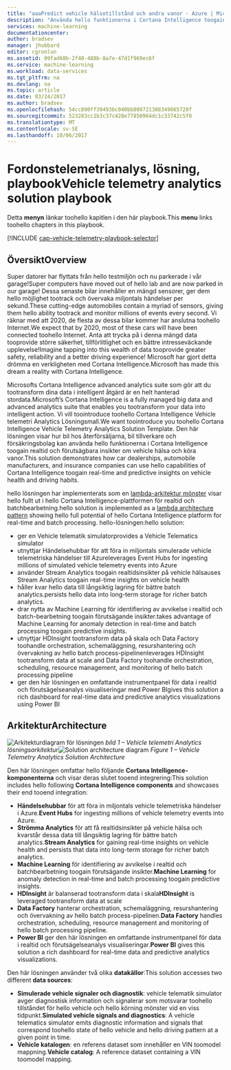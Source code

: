 ```yaml
---
title: "aaaPredict vehicle hälsotillstånd och andra vanor - Azure | Microsoft Docs"
description: "Använda hello funktionerna i Cortana Intelligence toogain i realtid och förutsägbara insikter på vehicle hälsotillstånd och andra vanor."
services: machine-learning
documentationcenter: 
author: bradsev
manager: jhubbard
editor: cgronlun
ms.assetid: 09fad60b-2f48-488b-8a7e-47d1f969ec6f
ms.service: machine-learning
ms.workload: data-services
ms.tgt_pltfrm: na
ms.devlang: na
ms.topic: article
ms.date: 03/24/2017
ms.author: bradsev
ms.openlocfilehash: 54cc890ff39493bc040bb809721388349665720f
ms.sourcegitcommit: 523283cc1b3c37c428e77850964dc1c33742c5f0
ms.translationtype: MT
ms.contentlocale: sv-SE
ms.lasthandoff: 10/06/2017
---
```

# <a name="vehicle-telemetry-analytics-solution-playbook"></a><span data-ttu-id="b2435-103">Fordonstelemetrianalys, lösning, playbook</span><span class="sxs-lookup"><span data-stu-id="b2435-103">Vehicle telemetry analytics solution playbook</span></span>
<span data-ttu-id="b2435-104">Detta **menyn** länkar toohello kapitlen i den här playbook.</span><span class="sxs-lookup"><span data-stu-id="b2435-104">This **menu** links toohello chapters in this playbook.</span></span> 

[!INCLUDE [cap-vehicle-telemetry-playbook-selector](../../includes/cap-vehicle-telemetry-playbook-selector.md)]

## <a name="overview"></a><span data-ttu-id="b2435-105">Översikt</span><span class="sxs-lookup"><span data-stu-id="b2435-105">Overview</span></span>
<span data-ttu-id="b2435-106">Super datorer har flyttats från hello testmiljön och nu parkerade i vår garage!</span><span class="sxs-lookup"><span data-stu-id="b2435-106">Super computers have moved out of hello lab and are now parked in our garage!</span></span> <span data-ttu-id="b2435-107">Dessa senaste bilar innehåller en mängd sensorer, ger dem hello möjlighet tootrack och övervaka miljontals händelser per sekund.</span><span class="sxs-lookup"><span data-stu-id="b2435-107">These cutting-edge automobiles contain a myriad of sensors, giving them hello ability tootrack and monitor millions of events every second.</span></span> <span data-ttu-id="b2435-108">Vi räknar med att 2020, de flesta av dessa bilar kommer har anslutna toohello Internet.</span><span class="sxs-lookup"><span data-stu-id="b2435-108">We expect that by 2020, most of these cars will have been connected toohello Internet.</span></span> <span data-ttu-id="b2435-109">Anta att trycka på i denna mängd data tooprovide större säkerhet, tillförlitlighet och en bättre intresseväckande upplevelse!</span><span class="sxs-lookup"><span data-stu-id="b2435-109">Imagine tapping into this wealth of data tooprovide greater safety, reliability and a better driving experience!</span></span> <span data-ttu-id="b2435-110">Microsoft har gjort detta drömma en verkligheten med Cortana Intelligence.</span><span class="sxs-lookup"><span data-stu-id="b2435-110">Microsoft has made this dream a reality with Cortana Intelligence.</span></span>

<span data-ttu-id="b2435-111">Microsofts Cortana Intelligence advanced analytics suite som gör att du tootransform dina data i intelligent åtgärd är en helt hanterad stordata.</span><span class="sxs-lookup"><span data-stu-id="b2435-111">Microsoft’s Cortana Intelligence is a fully managed big data and advanced analytics suite that enables you tootransform your data into intelligent action.</span></span> <span data-ttu-id="b2435-112">Vi vill toointroduce toohello Cortana Intelligence Vehicle telemetri Analytics Lösningsmall.</span><span class="sxs-lookup"><span data-stu-id="b2435-112">We want toointroduce you toohello Cortana Intelligence Vehicle Telemetry Analytics Solution Template.</span></span> <span data-ttu-id="b2435-113">Den här lösningen visar hur bil hos återförsäljarna, bil tillverkare och försäkringsbolag kan använda hello funktionerna i Cortana Intelligence toogain realtid och förutsägbara insikter om vehicle hälsa och köra vanor.</span><span class="sxs-lookup"><span data-stu-id="b2435-113">This solution demonstrates how car dealerships, automobile manufacturers, and insurance companies can use hello capabilities of Cortana Intelligence toogain real-time and predictive insights on vehicle health and driving habits.</span></span> 

<span data-ttu-id="b2435-114">hello lösningen har implementerats som en [lambda-arkitektur mönster](https://en.wikipedia.org/wiki/Lambda_architecture) visar hello fullt ut i hello Cortana Intelligence-plattformen för realtid och batchbearbetning.</span><span class="sxs-lookup"><span data-stu-id="b2435-114">hello solution is implemented as a [lambda architecture pattern](https://en.wikipedia.org/wiki/Lambda_architecture) showing hello full potential of hello Cortana Intelligence platform for real-time and batch processing.</span></span> <span data-ttu-id="b2435-115">hello-lösningen:</span><span class="sxs-lookup"><span data-stu-id="b2435-115">hello solution:</span></span> 

* <span data-ttu-id="b2435-116">ger en Vehicle telematik simulator</span><span class="sxs-lookup"><span data-stu-id="b2435-116">provides a Vehicle Telematics simulator</span></span>
* <span data-ttu-id="b2435-117">utnyttjar Händelsehubbar för att föra in miljontals simulerade vehicle telemetriska händelser till Azure</span><span class="sxs-lookup"><span data-stu-id="b2435-117">leverages Event Hubs for ingesting millions of simulated vehicle telemetry events into Azure</span></span> 
* <span data-ttu-id="b2435-118">använder Stream Analytics toogain realtidsinsikter på vehicle hälsa</span><span class="sxs-lookup"><span data-stu-id="b2435-118">uses Stream Analytics toogain real-time insights on vehicle health</span></span>
* <span data-ttu-id="b2435-119">håller kvar hello data till långsiktig lagring för bättre batch analytics.</span><span class="sxs-lookup"><span data-stu-id="b2435-119">persists hello data into long-term storage for richer batch analytics.</span></span> 
* <span data-ttu-id="b2435-120">drar nytta av Machine Learning för identifiering av avvikelse i realtid och batch-bearbetning toogain förutsägande insikter.</span><span class="sxs-lookup"><span data-stu-id="b2435-120">takes advantage of Machine Learning for anomaly detection in real-time and batch processing toogain predictive insights.</span></span>
* <span data-ttu-id="b2435-121">utnyttjar HDInsight tootransform data på skala och Data Factory toohandle orchestration, schemaläggning, resurshantering och övervakning av hello batch process-pipelinen</span><span class="sxs-lookup"><span data-stu-id="b2435-121">leverages HDInsight tootransform data at scale and Data Factory toohandle orchestration, scheduling, resource management, and monitoring of hello batch processing pipeline</span></span> 
* <span data-ttu-id="b2435-122">ger den här lösningen en omfattande instrumentpanel för data i realtid och förutsägelseanalys visualiseringar med Power BI</span><span class="sxs-lookup"><span data-stu-id="b2435-122">gives this solution a rich dashboard for real-time data and predictive analytics visualizations using Power BI</span></span>

## <a name="architecture"></a><span data-ttu-id="b2435-123">Arkitektur</span><span class="sxs-lookup"><span data-stu-id="b2435-123">Architecture</span></span>
<span data-ttu-id="b2435-124">![Arkitekturdiagram för lösningen](./media/cortana-analytics-playbook-vehicle-telemetry/fig1-vehicle-telemetry-annalytics-solution-architecture.png)
*bild 1 – Vehicle telemetri Analytics lösningsarkitektur*</span><span class="sxs-lookup"><span data-stu-id="b2435-124">![Solution architecture diagram](./media/cortana-analytics-playbook-vehicle-telemetry/fig1-vehicle-telemetry-annalytics-solution-architecture.png)
*Figure 1 – Vehicle Telemetry Analytics Solution Architecture*</span></span>

<span data-ttu-id="b2435-125">Den här lösningen omfattar hello följande **Cortana Intelligence-komponenterna** och visar deras slutet tooend integrering:</span><span class="sxs-lookup"><span data-stu-id="b2435-125">This solution includes hello following **Cortana Intelligence components** and showcases their end tooend integration:</span></span>

* <span data-ttu-id="b2435-126">**Händelsehubbar** för att föra in miljontals vehicle telemetriska händelser i Azure.</span><span class="sxs-lookup"><span data-stu-id="b2435-126">**Event Hubs** for ingesting millions of vehicle telemetry events into Azure.</span></span>
* <span data-ttu-id="b2435-127">**Strömma Analytics** för att få realtidsinsikter på vehicle hälsa och kvarstår dessa data till långsiktig lagring för bättre batch analytics.</span><span class="sxs-lookup"><span data-stu-id="b2435-127">**Stream Analytics** for gaining real-time insights on vehicle health and persists that data into long-term storage for richer batch analytics.</span></span>
* <span data-ttu-id="b2435-128">**Machine Learning** för identifiering av avvikelse i realtid och batchbearbetning toogain förutsägande insikter.</span><span class="sxs-lookup"><span data-stu-id="b2435-128">**Machine Learning** for anomaly detection in real-time and batch processing toogain predictive insights.</span></span>
* <span data-ttu-id="b2435-129">**HDInsight** är balanserad tootransform data i skala</span><span class="sxs-lookup"><span data-stu-id="b2435-129">**HDInsight** is leveraged tootransform data at scale</span></span>
* <span data-ttu-id="b2435-130">**Data Factory** hanterar orchestration, schemaläggning, resurshantering och övervakning av hello batch process-pipelinen.</span><span class="sxs-lookup"><span data-stu-id="b2435-130">**Data Factory** handles orchestration, scheduling, resource management and monitoring of hello batch processing pipeline.</span></span>
* <span data-ttu-id="b2435-131">**Power BI** ger den här lösningen en omfattande instrumentpanel för data i realtid och förutsägelseanalys visualiseringar.</span><span class="sxs-lookup"><span data-stu-id="b2435-131">**Power BI** gives this solution a rich dashboard for real-time data and predictive analytics visualizations.</span></span>

<span data-ttu-id="b2435-132">Den här lösningen använder två olika **datakällor**:</span><span class="sxs-lookup"><span data-stu-id="b2435-132">This solution accesses two different **data sources**:</span></span> 

* <span data-ttu-id="b2435-133">**Simulerade vehicle signaler och diagnostik**: vehicle telematik simulator avger diagnostisk information och signalerar som motsvarar toohello tillståndet för hello vehicle och hello körning mönster vid en viss tidpunkt.</span><span class="sxs-lookup"><span data-stu-id="b2435-133">**Simulated vehicle signals and diagnostics**: A vehicle telematics simulator emits diagnostic information and signals that correspond toohello state of hello vehicle and hello driving pattern at a given point in time.</span></span> 
* <span data-ttu-id="b2435-134">**Vehicle katalogen**: en referens dataset som innehåller en VIN toomodel mappning.</span><span class="sxs-lookup"><span data-stu-id="b2435-134">**Vehicle catalog**: A reference dataset containing a VIN toomodel mapping.</span></span>

